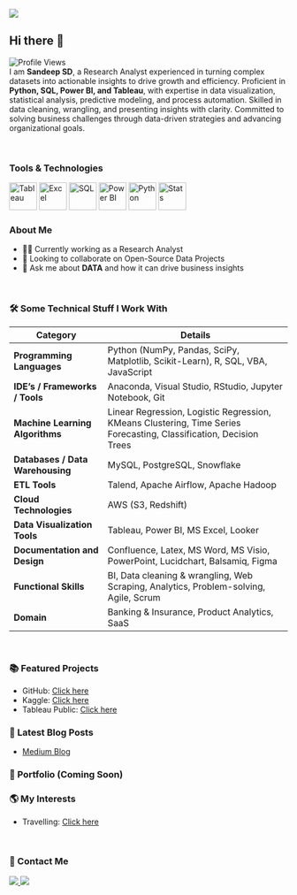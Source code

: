 ![](https://www.googleapis.com/download/storage/v1/b/kaggle-user-content/o/inbox%2F23961675%2Fb153bcc3755e3d66576d9ff4820f563d%2FSandeep%20SD%20(1).png?generation=1738852459070934&alt=media)
## Hi there 👋  
![Profile Views](https://komarev.com/ghpvc/?username=DataBells&color=green&for-the-badge&base=100)  
I am **Sandeep SD**, a Research Analyst experienced in turning complex datasets into actionable insights to drive growth and efficiency. Proficient in **Python, SQL, Power BI, and Tableau**, with expertise in data visualization, statistical analysis, predictive modeling, and process automation. Skilled in data cleaning, wrangling, and presenting insights with clarity. Committed to solving business challenges through data-driven strategies and advancing organizational goals.  

<br>

### Tools & Technologies

<img src="https://github.com/user-attachments/assets/17ceb7ca-21a1-413b-a381-ae2a41fbe62e" alt="Tableau" width="50"/> 
<img src="https://github.com/user-attachments/assets/f1ec6d26-0903-4cff-8810-f61c08a55314" alt="Excel" width="50"/> 
<img src="https://github.com/user-attachments/assets/d2cd9540-3a7b-458c-9884-66ede7c670de" alt="SQL" width="50"/> 
<img src="https://github.com/user-attachments/assets/cfff97de-4bb1-47be-95cb-fba8626ecc04" alt="Power BI" width="50"/> 
<img src="https://github.com/user-attachments/assets/6645a6ed-0f95-48d9-b265-874cfab0d1ed" alt="Python" width="50"/> 
<img src="https://github.com/user-attachments/assets/a3f780d1-7ca3-4c70-ba07-477eb7e48fe9" alt="Stats" width="50"/>

<br>

### About Me

- 👨‍💻 Currently working as a Research Analyst
- 👯 Looking to collaborate on Open-Source Data Projects
- 💬 Ask me about **DATA** and how it can drive business insights

<br>

### 🛠️ Some Technical Stuff I Work With

| **Category**                   | **Details**                                                                                         |
|--------------------------------|-----------------------------------------------------------------------------------------------------|
| **Programming Languages**      | Python (NumPy, Pandas, SciPy, Matplotlib, Scikit-Learn), R, SQL, VBA, JavaScript                   |
| **IDE’s / Frameworks / Tools** | Anaconda, Visual Studio, RStudio, Jupyter Notebook, Git                                            |
| **Machine Learning Algorithms**| Linear Regression, Logistic Regression, KMeans Clustering, Time Series Forecasting, Classification, Decision Trees |
| **Databases / Data Warehousing** | MySQL, PostgreSQL, Snowflake                                                                       |
| **ETL Tools**                  | Talend, Apache Airflow, Apache Hadoop                                                              |
| **Cloud Technologies**         | AWS (S3, Redshift)                                                                                 |
| **Data Visualization Tools**   | Tableau, Power BI, MS Excel, Looker                                                                |
| **Documentation and Design**   | Confluence, Latex, MS Word, MS Visio, PowerPoint, Lucidchart, Balsamiq, Figma                      |
| **Functional Skills**          | BI, Data cleaning & wrangling, Web Scraping, Analytics, Problem-solving, Agile, Scrum             |
| **Domain**                     | Banking & Insurance, Product Analytics, SaaS                                                      |

<br>

### 📚 Featured Projects
- GitHub: [Click here](https://github.com/sandeep1080)  
- Kaggle: [Click here](https://www.kaggle.com/sandeep1080)  
- Tableau Public: [Click here](https://public.tableau.com/app/profile/sandeep.sd)  

### 📔 Latest Blog Posts
- [Medium Blog](https://medium.com/@sandeepsdfrance)  

### 🚀 Portfolio (Coming Soon)

### 🌎 My Interests
- Travelling: [Click here](https://unsplash.com/@sandeepsd)  

<br>

### 📩 Contact Me
<a href="mailto:sandeepsrinivasd@gmail.com">
  <img src="https://img.shields.io/badge/Gmail-D14836?style=for-the-badge&logo=gmail&logoColor=white"/>
</a>
<a href="https://www.linkedin.com/in/s-d-sandeep/">
  <img src="https://img.shields.io/badge/LinkedIn-0077B5?style=for-the-badge&logo=linkedin&logoColor=white"/>
</a>
